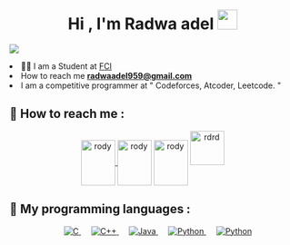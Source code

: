 <h1 align="center">Hi , I'm Radwa adel <img src="https://media.giphy.com/media/hvRJCLFzcasrR4ia7z/giphy.gif" width="35"></h1>

<a href="https://github.com/DenverCoder1/readme-typing-svg"><img src="https://readme-typing-svg.herokuapp.com?font=Time+New+Roman&color=%23C8BK25&size=25&center=true&vCenter=true&width=600&height=100&lines=Computer+Science+Student;Competitive+Programmer;Mobile+app+developer;"></a>
</p


 - 👨‍💻 I am a Student at [FCI](http://suez.edu.eg/ar/?page_id=7325&lang=en)
 -  How to reach me **radwaadel959@gmail.com**
 -  I am a competitive programmer at " Codeforces, Atcoder, Leetcode. "

## 🫶 How to reach me :

<p align="center">                        
<a href="https://codeforces.com/profile/rody_adel" target="blank"><img align="center" src="https://raw.githubusercontent.com/rahuldkjain/github-profile-readme-generator/master/src/images/icons/Social/codeforces.svg" alt="rody" height="80" width="60" />    </a>
<a href="https://www.facebook.com/profile.php?id=100037716287185" target="blank"><img align="center" src="https://raw.githubusercontent.com/rahuldkjain/github-profile-readme-generator/master/src/images/icons/Social/facebook.svg" alt="rody" height="80" width="60" /></a>
 <a href="https://leetcode.com/radwaadelooo6/" target="blank"><img align="center" src="https://raw.githubusercontent.com/rahuldkjain/github-profile-readme-generator/master/src/images/icons/Social/leet-code.svg" alt="rody" height="80" width="60" /></a>
 <a href="https://icpc.global/private/profile/987190"><img src="https://i.ibb.co/6J0r7rW/Daco-5610880.png" alt="rdrd" width = 60px /></a> 
</p>



## 🫶  My programming languages :
<p align="center"> 
  &emsp; 
  <a href="https://www.cprogramming.com/" target="_blank"> 
    <img alt="C" src="https://img.shields.io/badge/C%20-%232370ED.svg?style=plastic&logo=c&logoColor=white">
  </a> 
  &emsp;
  <a href="https://www.w3schools.com/cpp/" target="_blank"> 
    <img alt="C++" src="https://img.shields.io/badge/C++%20-%2300599C.svg?style=plastic&logo=c%2B%2B&logoColor=white">
  </a> 
  &emsp;
  <a href="https://www.java.com" target="_blank"> 
    <img alt="Java" src="https://img.shields.io/badge/Java-%23007396.svg?style=plastic&logo=java&logoColor=white">
  </a>
  &emsp;
   <a href="https://www.python.org" target="_blank">
    <img alt="Python" src="https://img.shields.io/badge/Python%20-%2314354C.svg?style=plastic&logo=python&logoColor=white">
  </a>
 &emsp;
   <a href="https://www.dart.org" target="_blank">
    <img alt="Python" src="https://img.shields.io/badge/Dart%20-%2314354C.svg?style=plastic&logo=python&logoColor=white">
  </a>
</p>
